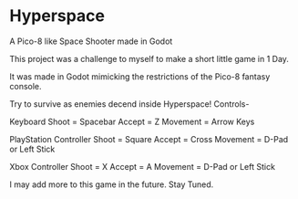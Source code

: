 # Hyperspace
 A Pico-8 like Space Shooter made in Godot
 
 This project was a challenge to myself to make a short little game in 1 Day.
 
 It was made in Godot mimicking the restrictions of the Pico-8 fantasy console.
 
 Try to survive as enemies decend inside Hyperspace!
 Controls-

 Keyboard
 Shoot = Spacebar
 Accept = Z
 Movement = Arrow Keys
 
 PlayStation Controller
 Shoot = Square
 Accept = Cross
 Movement = D-Pad or Left Stick
 
 Xbox Controller
 Shoot = X
 Accept = A
 Movement = D-Pad or Left Stick
 
 I may add more to this game in the future. Stay Tuned.


